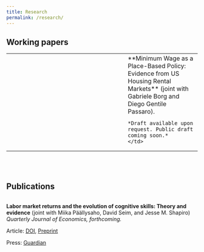 ```yaml
---
title: Research
permalink: /research/
---
```


## Working papers

<table style="width:100%">
  <tr>
    <td>
    <figure style="width: 200px" class="align-left">
      <img src="{{ site.url }}{{ site.baseurl }}/assets/papers/min_wage_rent/residence_workplace_MW.png" alt="">
    </figure>
    <td>
    <td>
    **Minimum Wage as a Place-Based Policy: Evidence from US Housing Rental Markets** (joint with Gabriele Borg and Diego Gentile Passaro).

    *Draft available upon request. Public draft coming soon.*
    </td>
  </tr>
</table>


<br>
<br>


## Publications

<figure style="width: 200px" class="align-left">
  <img src="{{ site.url }}{{ site.baseurl }}/assets/papers/Skills/decomp_logic.png" alt="">
</figure> 

**Labor market returns and the evolution of cognitive skills: Theory and evidence**
(joint with Miika Päällysaho, David Seim, and Jesse M. Shapiro)
*Quarterly Journal of Economics, forthcoming.*

Article: [DOI](https://doi.org/10.1093/qje/qjac022), [Preprint](https://scholar.harvard.edu/files/shapiro/files/skills.pdf)

Press: [Guardian](https://www.theguardian.com/commentisfree/2021/aug/29/iqs-are-on-the-rise-but-we-dont-need-hard-facts-any-more)


